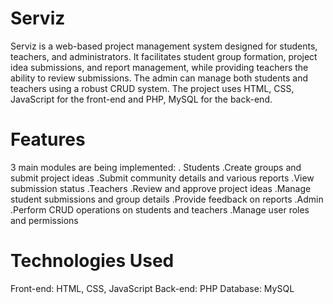# Serviz
<p>Serviz is a web-based project management system designed for students, teachers, and administrators. It facilitates student group formation, project idea submissions, and report management, while providing teachers the ability to review submissions. The admin can manage both students and teachers using a robust CRUD system. The project uses HTML, CSS, JavaScript for the front-end and PHP, MySQL for the back-end.</p>

<h1>Features</h1>
3 main modules are being implemented: 
. Students
  .Create groups and submit project ideas
  .Submit community details and various reports
  .View submission status
.Teachers
 .Review and approve project ideas
 .Manage student submissions and group details
 .Provide feedback on reports
.Admin
 .Perform CRUD operations on students and teachers
 .Manage user roles and permissions
<h1>Technologies Used</h1>
Front-end: HTML, CSS, JavaScript
Back-end: PHP
Database: MySQL
 
